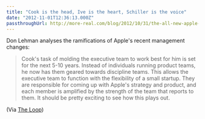 ```yaml
---
title: "Cook is the head, Ive is the heart, Schiller is the voice"
date: "2012-11-01T12:36:13.000Z"
passthroughUrl: http://more-real.com/blog/2012/10/31/the-all-new-apple-the-head-the-heart-and-the-voice
---
```


Don Lehman analyses the ramifications of Apple's recent management changes:

> Cook's task of molding the executive team to work best for him is set for the next 5-10 years. Instead of individuals running product teams, he now has them geared towards discipline teams. This allows the executive team to function with the flexibility of a small startup. They are responsible for coming up with Apple's strategy and product, and each member is amplified by the strength of the team that reports to them. It should be pretty exciting to see how this plays out.

(Via [The Loop](#))